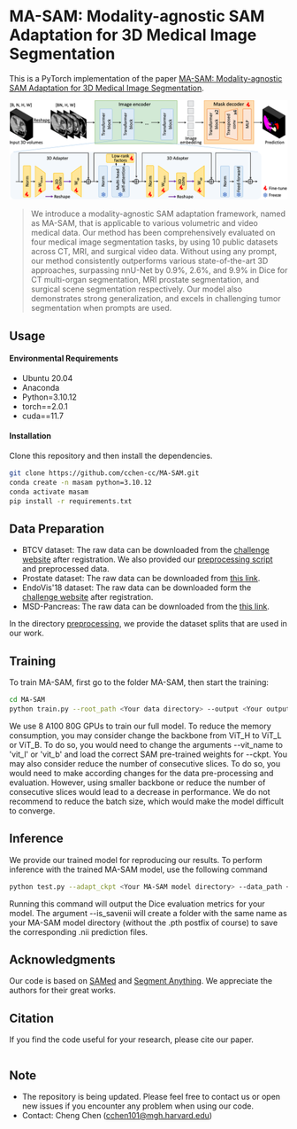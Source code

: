 # MA-SAM: Modality-agnostic SAM Adaptation for 3D Medical Image Segmentation

This is a PyTorch implementation of the paper [MA-SAM: Modality-agnostic SAM Adaptation for 3D Medical Image Segmentation](https://arxiv.org).

![Overview of MA-SAM framework](asset/overview.png?raw=true "Overview of MA-SAM framework")

>  We introduce a modality-agnostic SAM adaptation framework, named as MA-SAM, that is applicable to various volumetric and video medical data. Our method has been comprehensively evaluated on four medical image segmentation tasks, by using 10 public datasets across CT, MRI, and surgical video data. Without using any prompt, our method consistently outperforms various state-of-the-art 3D approaches, surpassing nnU-Net by 0.9%, 2.6%, and 9.9% in Dice for CT multi-organ segmentation, MRI prostate segmentation, and surgical scene segmentation respectively. Our model also demonstrates strong generalization, and excels in challenging tumor segmentation when prompts are used.

## Usage
#### Environmental Requirements
- Ubuntu 20.04
- Anaconda
- Python=3.10.12
- torch==2.0.1
- cuda==11.7

#### Installation
Clone this repository and then install the dependencies.
```sh
git clone https://github.com/cchen-cc/MA-SAM.git
conda create -n masam python=3.10.12
conda activate masam
pip install -r requirements.txt
```

## Data Preparation
- BTCV dataset: The raw data can be downloaded from the [challenge website](https://www.synapse.org/#!Synapse:syn3379050) after registration. We also provided our [preprocessing script](https://github.com/cchen-cc/MA-SAM/blob/main/preprocessing/util_script_btcv.py) and preprocessed data. 
- Prostate dataset: The raw data can be downloaded from [this link](https://liuquande.github.io/SAML/). 
- EndoVis'18 dataset: The raw data can be downloaded form the [challenge website](https://endovissub2018-roboticscenesegmentation.grand-challenge.org/Downloads/) after registration.
- MSD-Pancreas: The raw data can be downloaded from the [this link](https://drive.google.com/drive/folders/1HqEgzS8BV2c7xYNrZdEAnrHk7osJJ--2).

In the directory [preprocessing](), we provide the dataset splits that are used in our work. 
  
## Training
To train MA-SAM, first go to the folder MA-SAM, then start the training:
```sh
cd MA-SAM
python train.py --root_path <Your data directory> --output <Your output directory> --ckpt <Your SAM pre-trained model directory>
```
We use 8 A100 80G GPUs to train our full model. To reduce the memory consumption, you may consider change the backbone from ViT_H to ViT_L or ViT_B. To do so, you would need to change the arguments --vit_name to 'vit_l' or 'vit_b' and load the correct SAM pre-trained weights for --ckpt. You may also consider reduce the number of consecutive slices. To do so, you would need to make according changes for the data pre-processing and evaluation. However, using smaller backbone or reduce the number of consecutive slices would lead to a decrease in performance. We do not recommend to reduce the batch size, which would make the model difficult to converge.

## Inference
We provide our trained model for reproducing our results. 
To perform inference with the trained MA-SAM model, use the following command
```sh
python test.py --adapt_ckpt <Your MA-SAM model directory> --data_path <Your data directory> --ckpt <Your SAM pre-trained model directory> --is_savenii
```
Running this command will output the Dice evaluation metrics for your model. The argument --is_savenii will create a folder with the same name as your MA-SAM model directory (without the .pth postfix of course) to save the corresponding .nii prediction files.

## Acknowledgments
Our code is based on [SAMed](https://github.com/hitachinsk/SAMed) and [Segment Anything](https://github.com/facebookresearch/segment-anything). We appreciate the authors for their great works. 

## Citation
If you find the code useful for your research, please cite our paper.
```sh
```

## Note
- The repository is being updated. Please feel free to contact us or open new issues if you encounter any problem when using our code.
- Contact: Cheng Chen ([cchen101@mgh.harvard.edu]())
